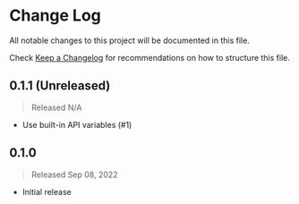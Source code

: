 # Change Log

All notable changes to this project will be documented in this file.

Check [Keep a Changelog](http://keepachangelog.com/) for recommendations on how to structure this file.


## 0.1.1 (Unreleased)
> Released N/A

* Use built-in API variables (#1)

## 0.1.0
> Released Sep 08, 2022

* Initial release

